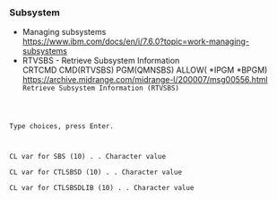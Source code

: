 ### Subsystem
+ Managing subsystems\
  https://www.ibm.com/docs/en/i/7.6.0?topic=work-managing-subsystems
+ RTVSBS - Retrieve Subsystem Information\
  CRTCMD CMD(RTVSBS) PGM(QMNSBS) ALLOW( *IPGM *BPGM)\
  https://archive.midrange.com/midrange-l/200007/msg00556.html
  <code>
                       Retrieve Subsystem Information (RTVSBS)                    
                                                                                
 Type choices, press Enter.                                                     
                                                                                
 CL var for SBS         (10)  . .                 Character value               
 CL var for CTLSBSD     (10)  . .                 Character value               
 CL var for CTLSBSDLIB   (10) . .                 Character value               
</code>
